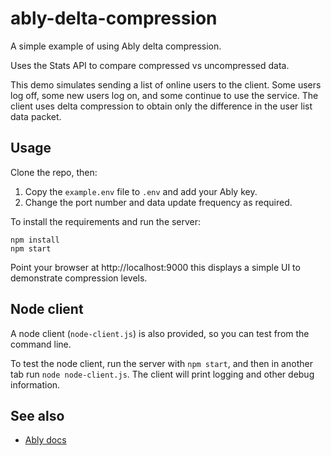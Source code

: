 # ably-delta-compression

A simple example of using Ably delta compression.

Uses the Stats API to compare compressed vs uncompressed data.

This demo simulates sending a list of online users to the client. Some users log off, some new users log on, and some continue to use the service. The client uses delta compression to obtain only the difference in the user list data packet.

## Usage

Clone the repo, then:

1. Copy the `example.env` file to `.env` and add your Ably key.
2. Change the port number and data update frequency as required.

To install the requirements and run the server:

```
npm install
npm start
```

Point your browser at http://localhost:9000 this displays a simple UI to demonstrate compression levels.

## Node client

A node client (`node-client.js`) is also provided, so you can test from the command line.

To test the node client, run the server with `npm start`, and then in another tab run `node node-client.js`. The client will print logging and other debug information.

## See also

* [Ably docs](https://ably.com/documentation/realtime/channels/channel-parameters/deltas)
